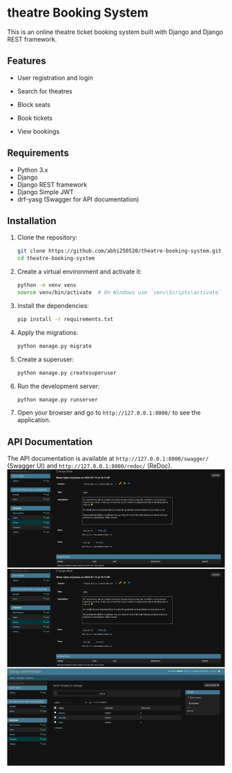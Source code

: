 # theatre Booking System

This is an online theatre ticket booking system built with Django and Django REST framework.

## Features

- User registration and login

- Search for theatres
- Block seats
- Book tickets
- View bookings

## Requirements

- Python 3.x
- Django
- Django REST framework
- Django Simple JWT
- drf-yasg (Swagger for API documentation)

## Installation

1. Clone the repository:

    ```bash
    git clone https://github.com/abhi250520/theatre-booking-system.git
    cd theatre-booking-system
    ```

2. Create a virtual environment and activate it:

    ```bash
    python -m venv venv
    source venv/bin/activate  # On Windows use `venv\Scripts\activate`
    ```

3. Install the dependencies:

    ```bash
    pip install -r requirements.txt
    ```

4. Apply the migrations:

    ```bash
    python manage.py migrate
    ```

5. Create a superuser:

    ```bash
    python manage.py createsuperuser
    ```

6. Run the development server:

    ```bash
    python manage.py runserver
    ```

7. Open your browser and go to `http://127.0.0.1:8000/` to see the application.

## API Documentation

The API documentation is available at `http://127.0.0.1:8000/swagger/` (Swagger UI) and `http://127.0.0.1:8000/redoc/` (ReDoc).
![alt text](image.png)
![alt text](image-1.png)
![alt text](image-2.png)


